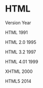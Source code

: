 # HTML
Version	  Year

HTML	    1991

HTML 2.0	1995

HTML 3.2	1997

HTML 4.01	1999

XHTML	    2000

HTML5	    2014
